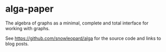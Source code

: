 # alga-paper

The algebra of graphs as a minimal, complete and total interface for working with graphs.

See https://github.com/snowleopard/alga for the source code and links to blog posts.
